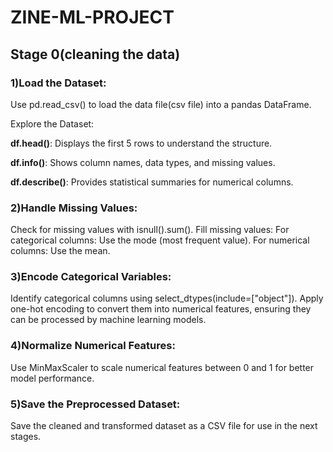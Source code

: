 # ZINE-ML-PROJECT

## Stage 0(cleaning the data)

### 1)Load the Dataset:

Use pd.read_csv() to load the data file(csv file) into a pandas DataFrame.

Explore the Dataset:

**df.head()**: Displays the first 5 rows to understand the structure.

**df.info()**: Shows column names, data types, and missing values.

**df.describe()**: Provides statistical summaries for numerical columns.

### 2)Handle Missing Values:

Check for missing values with isnull().sum().
Fill missing values:
For categorical columns: Use the mode (most frequent value).
For numerical columns: Use the mean.

### 3)Encode Categorical Variables:

Identify categorical columns using select_dtypes(include=["object"]).
Apply one-hot encoding to convert them into numerical features, ensuring they can be processed by machine learning models.

### 4)Normalize Numerical Features:

Use MinMaxScaler to scale numerical features between 0 and 1 for better model performance.

### 5)Save the Preprocessed Dataset:

Save the cleaned and transformed dataset as a CSV file for use in the next stages.
